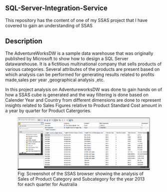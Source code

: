 ## SQL-Server-Integration-Service
This repository has the content of one of my SSAS project that I have covered to gain an understanding of SSAS
## Description
The AdventureWorksDW is a sample data warehouse that was originally published by Microsoft to show how to design a SQL Server datawarehouse. It is a fictitious multinational company that sells products of various categories. Several attributes of the products are present based on which analysis can be performed for generating results related to profits made,sales per year ,geographical analysis ,etc. 

In this project analysis on AdventureworksDW was done to gain hands on of how a SSAS cube is generated and the way filtering is done based on Calender Year and Country from different dimensions are done to represent insights related to Sales Figures relative to Product Standard Cost amount in a year by quarter for Product Catergories.

<figure>
<img src="Image/SSAS outcome.PNG">
<figcaption>Fig: Screenshot of the SSAS browser showing the analysis of Sales of Product Category and Subcategory for the year 2013 for each quarter for Australia</figcaption>
</figure>

